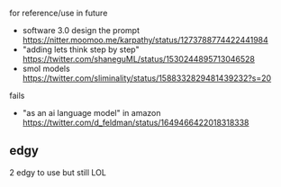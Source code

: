 
for reference/use in future

- software 3.0 design the prompt https://nitter.moomoo.me/karpathy/status/1273788774422441984
- "adding lets think step by step" https://twitter.com/shaneguML/status/1530244895713046528
- smol models https://twitter.com/sliminality/status/1588332829481439232?s=20

fails
- "as an ai language model"  in amazon https://twitter.com/d_feldman/status/1649466422018318338


## edgy

2 edgy to use but still LOL